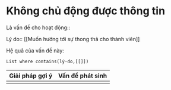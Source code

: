 # Không chủ động được thông tin
Là vấn đề cho hoạt động:: 

Lý do:: [[Muốn hướng tới sự thong thả cho thành viên]]

Hệ quả của vấn đề này:
```dataview
List where contains(lý-do,[[]])
```

| Giải pháp gợi ý | Vấn đề phát sinh |
| --------------- | ---------------- |
|                 |                  |

 
